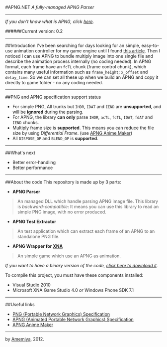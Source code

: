 #APNG.NET
*A fully-managed APNG Parser*

----------
*If you don't know what is APNG, click [here][1].*

[1]: http://en.wikipedia.org/wiki/APNG

######Current version: 0.2

----------
##Introduction
I've been searching for days looking for an simple, easy-to-use animation controller for my game engine until I found [this article][2]. Then I noticed I can use APNG to bundle multiply image into one single file and describe the animation process internally (no coding needed). In APNG format, each frame have an `fcTL` chunk (frame control chunk), which contains many useful information such as `frame_height`; `x_offset` and `delay_time`. So we can set all these up when we build an APNG and copy it directly to game folder - no any coding needed.

[2]: http://www.codeproject.com/Articles/36179/APNG-Viewer

----------
##PNG and APNG specification support status

*   For simple PNG, All trunks but `IHDR`, `IDAT` and `IEND` are **unsupported**, and will be **ignored** during the parsing.
*   For APNG, the library **can only** parse `IHDR`, `acTL`, `fcTL`, `IDAT`, `fdAT` and `IEND` chunks.
*   Multiply frame size is **supported**. This means you can reduce the file size by using *Differential Frame*. (use [APNG Anime Maker][3])
*   All `DISPOSE_OP` and `BLEND_OP` is **supported**.

[3]: https://sites.google.com/site/cphktool/apng-anime-maker

----------

##What's next

*   Better error-handling
*   Better performance

----------
##About the code
This repository is made up by 3 parts:

*   **APNG Parser**
>   An managed DLL which handle parsing APNG image file.
>   This library is *backward-compatible*: It means you can use this library to read an simple PNG image, with no error produced.

*   **APNG Test Extractor**
>   An test application which can extract each frame of an APNG to an standalone PNG file.

*   **APNG Wrapper for [XNA][4]**
>   An simple game which use an APNG as animation.

[4]: http://en.wikipedia.org/wiki/Microsoft_XNA


*If you want to have a binary version of the code, [click here to download it][0].*

[0]: http://sukima.me/diskdata/aya/APNG.NET.0.2.7z

To compile this project, you must have these components installed:

*   Visual Studio 2010
*   Microsoft XNA Game Studio 4.0 *or* Windows Phone SDK 7.1

----------
##Useful links

*   [PNG (Portable Network Graphics) Specification][5]
*   [APNG (Animated Portable Network Graphics) Specification][6]
*   [APNG Anime Maker][7]

[5]: http://www.libpng.org/pub/png/spec/1.2/png-1.2-pdg.html
[6]: https://wiki.mozilla.org/APNG_Specification
[7]: https://sites.google.com/site/cphktool/apng-anime-maker

----------
by [Amemiya][8], 2012.

[8]: https://plus.google.com/104849771033212826335